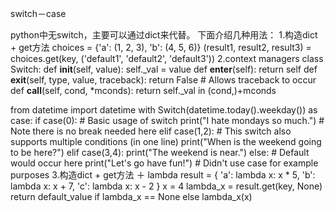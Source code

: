 switch－case

python中无switch，主要可以通过dict来代替。
下面介绍几种用法：
1.构造dict + get方法
choices = {'a': (1, 2, 3), 'b': (4, 5, 6)}
(result1, result2, result3) = choices.get(key, ('default1', 'default2', 'default3'))
2.context managers
class Switch:
    def __init__(self, value): self._val = value
    def __enter__(self): return self
    def __exit__(self, type, value, traceback): return False # Allows traceback to occur
    def __call__(self, cond, *mconds): return self._val in (cond,)+mconds

from datetime import datetime
with Switch(datetime.today().weekday()) as case:
    if case(0):
        # Basic usage of switch
        print("I hate mondays so much.")
        # Note there is no break needed here
    elif case(1,2):
        # This switch also supports multiple conditions (in one line)
        print("When is the weekend going to be here?")
    elif case(3,4): print("The weekend is near.")
    else:
        # Default would occur here
        print("Let's go have fun!") # Didn't use case for example purposes
3.构造dict + get方法 ＋ lambda
result = {
  'a': lambda x: x * 5,
  'b': lambda x: x + 7,
  'c': lambda x: x - 2
}
x = 4
lambda_x = result.get(key, None)
return default_value if lambda_x == None else lambda_x(x)